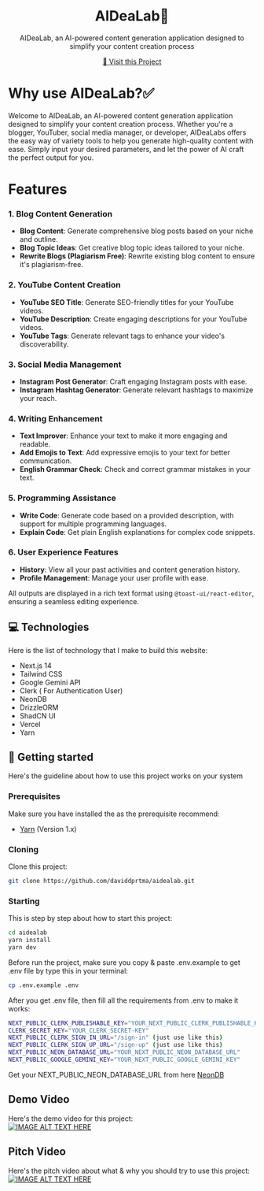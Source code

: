 

<h1 align="center" style="font-weight: bold;">AIDeaLab🔬</h1>


<p align="center">AIDeaLab, an AI-powered content generation application designed to simplify your content creation process</p>


<p align="center">
<a href="https://aidealab.vercel.app/">📱 Visit this Project</a>
</p>

# Why use AIDeaLab?✅
Welcome to AIDeaLab, an AI-powered content generation application designed to simplify your content creation process. Whether you're a blogger, YouTuber, social media manager, or developer, AIDeaLabs offers the easy way of variety tools to help you generate high-quality content with ease. Simply input your desired parameters, and let the power of AI craft the perfect output for you.

# Features
### 1. Blog Content Generation
- **Blog Content**: Generate comprehensive blog posts based on your niche and outline.
- **Blog Topic Ideas**: Get creative blog topic ideas tailored to your niche.
- **Rewrite Blogs (Plagiarism Free)**: Rewrite existing blog content to ensure it's plagiarism-free.

### 2. YouTube Content Creation
- **YouTube SEO Title**: Generate SEO-friendly titles for your YouTube videos.
- **YouTube Description**: Create engaging descriptions for your YouTube videos.
- **YouTube Tags**: Generate relevant tags to enhance your video's discoverability.

### 3. Social Media Management
- **Instagram Post Generator**: Craft engaging Instagram posts with ease.
- **Instagram Hashtag Generator**: Generate relevant hashtags to maximize your reach.

### 4. Writing Enhancement
- **Text Improver**: Enhance your text to make it more engaging and readable.
- **Add Emojis to Text**: Add expressive emojis to your text for better communication.
- **English Grammar Check**: Check and correct grammar mistakes in your text.

### 5. Programming Assistance
- **Write Code**: Generate code based on a provided description, with support for multiple programming languages.
- **Explain Code**: Get plain English explanations for complex code snippets.

### 6. User Experience Features
- **History**: View all your past activities and content generation history.
- **Profile Management**: Manage your user profile with ease.

All outputs are displayed in a rich text format using `@toast-ui/react-editor`, ensuring a seamless editing experience.


<h2 id="technologies">💻 Technologies</h2>

Here is the list of technology that I make to build this website: 

- Next.js 14
- Tailwind CSS
- Google Gemini API
- Clerk ( For Authentication User)
- NeonDB
- DrizzleORM
- ShadCN UI
- Vercel
- Yarn

<h2 id="started">🚀 Getting started</h2>

Here's the guideline about how to use this project works on your system

<h3>Prerequisites</h3>

Make sure you have installed the  as the prerequisite recommend: 

- [Yarn](https://classic.yarnpkg.com/en/docs)
(Version 1.x)

<h3>Cloning</h3>

Clone this project: 
```bash
git clone https://github.com/daviddprtma/aidealab.git
```

<h3>Starting</h3>

This is step by step about how to start this project: 

```bash
cd aidealab
yarn install
yarn dev
```

Before run the project, make sure you copy & paste .env.example to get .env file by type this in your terminal: 

```bash
cp .env.example .env
```

After you get .env file, then fill all the requirements from .env to make it works: 

```bash
NEXT_PUBLIC_CLERK_PUBLISHABLE_KEY="YOUR_NEXT_PUBLIC_CLERK_PUBLISHABLE_KEY"
CLERK_SECRET_KEY="YOUR_CLERK_SECRET-KEY"
NEXT_PUBLIC_CLERK_SIGN_IN_URL="/sign-in" (just use like this)
NEXT_PUBLIC_CLERK_SIGN_UP_URL="/sign-up" (just use like this)
NEXT_PUBLIC_NEON_DATABASE_URL="YOUR_NEXT_PUBLIC_NEON_DATABASE_URL" 
NEXT_PUBLIC_GOOGLE_GEMINI_KEY="YOUR_NEXT_PUBLIC_GOOGLE_GEMINI_KEY"
```
Get your NEXT_PUBLIC_NEON_DATABASE_URL from here [NeonDB](https://neon.com/)

## Demo Video
Here's the demo video for this project: 
<br> 
[![IMAGE ALT TEXT HERE]()]()

## Pitch Video
Here's the pitch video about what & why you should try to use this project:
<br> 
[![IMAGE ALT TEXT HERE]()]()
